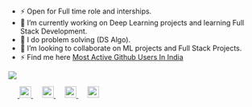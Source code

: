 <!--
**sarimurrab/sarimurrab** is a ✨ _special_ ✨ repository because its `README.md` (this file) appears on your GitHub profile.
-->
- ⚡  Open for Full time role and interships.
- 🔭 I’m currently working on Deep Learning projects and learning Full Stack Development.
- 🌱 I do problem solving (DS Algo).
- 👯 I’m looking to collaborate on ML projects and Full Stack Projects.
- ⚡ Find me here [Most Active Github Users In India](https://commits.top/india.html)<br>

<img src="https://github-readme-stats.vercel.app/api?username=sarimurrab&layout=compact&show_icons=true&theme=Gradient"/>

&emsp;&nbsp;<a href="https://www.linkedin.com/in/chaudhary-sarimurrab/">
    <img   width="23px" src="https://cdn.jsdelivr.net/npm/simple-icons@v3/icons/linkedin.svg" />
  </a> &emsp;
  <a href="https://twitter.com/sarimurrab">
    <img   width="23px" src="https://cdn.jsdelivr.net/npm/simple-icons@3.2.0/icons/twitter.svg" />
  </a> &emsp;
  <a href="https://www.instagram.com/sarimchaudhary5/">
    <img   width="23px" src="https://cdn.jsdelivr.net/npm/simple-icons@3.2.0/icons/instagram.svg" />
  </a> &emsp;
    <a href="https://mail.google.com/mail/?view=cm&fs=1&tf=1&to=sarimurrab2@gmail.com">
    <img   width="23px" src="https://cdn.jsdelivr.net/npm/simple-icons@3.2.0/icons/gmail.svg" />
  </a>










